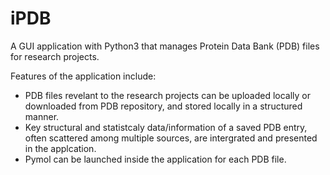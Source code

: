 # iPDB
A GUI application with Python3 that manages Protein Data Bank (PDB) files for research projects. 

Features of the application include:
<ul>
  <li>PDB files revelant to the research projects can be uploaded locally or downloaded from PDB repository, and stored locally in a structured manner.</li>
  <li>Key structural and statistcaly data/information of a saved PDB entry, often scattered among multiple sources, are intergrated and presented in the applcation. </li>
  <li>Pymol can be launched inside the application for each PDB file.</li>
</ul>

